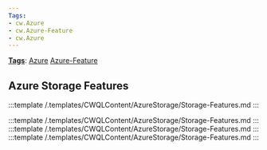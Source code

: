 ```yaml
---
Tags:
- cw.Azure
- cw.Azure-Feature
- cw.Azure
---
```

[**Tags**](/Tags): [Azure](/Tags/Azure)  [Azure-Feature](/Tags/Azure%2DFeature) 

## Azure Storage Features

:::template /.templates/CWQLContent/AzureStorage/Storage-Features.md
:::





:::template /.templates/CWQLContent/AzureStorage/Storage-Features.md
:::
:::template /.templates/CWQLContent/AzureStorage/Storage-Features.md
:::
:::template /.templates/CWQLContent/AzureStorage/Storage-Features.md
:::


